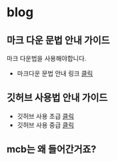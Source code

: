 # blog


## 마크 다운 문법 안내 가이드
마크 다운법을 사용해야합니다.
- 마크다운 문법 안내 링크 [클릭](https://gist.github.com/ihoneymon/652be052a0727ad59601)


## 깃허브 사용법 안내 가이드
- 깃허브 사용 초급 [클릭](https://tagilog.tistory.com/377)
- 깃허브 사용 중급 [클릭](https://m.blog.naver.com/PostView.naver?isHttpsRedirect=true&blogId=donghyunele&logNo=221148113692)

## mcb는 왜 들어간거죠?
